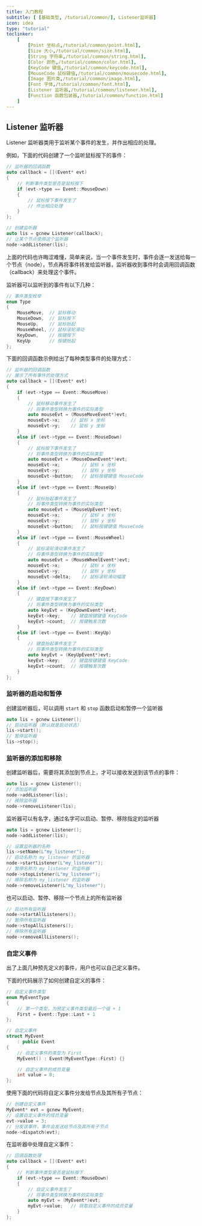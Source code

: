 ```yaml
---
title: 入门教程
subtitle: [ [基础类型, /tutorial/common/], Listener监听器]
icon: idea
type: "tutorial"
toclinker: 
    [
        [Point 坐标点,/tutorial/common/point.html],
        [Size 大小,/tutorial/common/size.html],
        [String 字符串,/tutorial/common/string.html],
        [Color 颜色,/tutorial/common/color.html],
        [KeyCode 键值,/tutorial/common/keycode.html],
        [MouseCode 鼠标键值,/tutorial/common/mousecode.html],
        [Image 图片类,/tutorial/common/image.html],
        [Font 字体,/tutorial/common/font.html],
        [Listener 监听器,/tutorial/common/listener.html],
        [Function 函数包装器,/tutorial/common/function.html]
    ]
---
```


## Listener 监听器

Listener 监听器类用于监听某个事件的发生，并作出相应的处理。

例如，下面的代码创建了一个监听鼠标按下的事件：

```cpp
// 监听器的回调函数
auto callback = [](Event* evt)
{
    // 判断事件类型是否是鼠标按下
    if (evt->type == Event::MouseDown)
    {
        // 鼠标按下事件发生了
        // 作出相应处理
    }
};

// 创建监听器
auto lis = gcnew Listener(callback);
// 让某个节点使用这个监听器
node->addListener(lis);
```

上面的代码也许晦涩难懂，简单来说，当一个事件发生时，事件会逐一发送给每一个节点（node），节点再将事件转发给监听器，监听器收到事件时会调用回调函数（callback）来处理这个事件。

监听器可以监听到的事件有以下几种：

```cpp
// 事件类型枚举
enum Type
{
    MouseMove,  // 鼠标移动
    MouseDown,  // 鼠标按下
    MouseUp,    // 鼠标抬起
    MouseWheel, // 鼠标滚轮滑动
    KeyDown,    // 按键按下
    KeyUp       // 按键抬起
};
```

下面的回调函数示例给出了每种类型事件的处理方式：

```cpp
// 监听器的回调函数
// 展示了所有事件的处理方式
auto callback = [](Event* evt)
{
    if (evt->type == Event::MouseMove)
    {
        // 鼠标移动事件发生了
        // 将事件类型转换为事件的实际类型
        auto mouseEvt = (MouseMoveEvent*)evt;
        mouseEvt->x;    // 鼠标 x 坐标
        mouseEvt->y;    // 鼠标 y 坐标
    }
    else if (evt->type == Event::MouseDown)
    {
        // 鼠标按下事件发生了
        // 将事件类型转换为事件的实际类型
        auto mouseEvt = (MouseDownEvent*)evt;
        mouseEvt->x;        // 鼠标 x 坐标
        mouseEvt->y;        // 鼠标 y 坐标
        mouseEvt->button;   // 鼠标按键键值 MouseCode
    }
    else if (evt->type == Event::MouseUp)
    {
        // 鼠标抬起事件发生了
        // 将事件类型转换为事件的实际类型
        auto mouseEvt = (MouseUpEvent*)evt;
        mouseEvt->x;        // 鼠标 x 坐标
        mouseEvt->y;        // 鼠标 y 坐标
        mouseEvt->button;   // 鼠标按键键值 MouseCode
    }
    else if (evt->type == Event::MouseWheel)
    {
        // 鼠标滚轮滑动事件发生了
        // 将事件类型转换为事件的实际类型
        auto mouseEvt = (MouseWheelEvent*)evt;
        mouseEvt->x;        // 鼠标 x 坐标
        mouseEvt->y;        // 鼠标 y 坐标
        mouseEvt->delta;    // 鼠标滚轮滑动幅度
    }
    else if (evt->type == Event::KeyDown)
    {
        // 键盘按下事件发生了
        // 将事件类型转换为事件的实际类型
        auto keyEvt = (KeyDownEvent*)evt;
        keyEvt->key;    // 键盘按键键值 KeyCode
        keyEvt->count;  // 按键触发次数
    }
    else if (evt->type == Event::KeyUp)
    {
        // 键盘抬起事件发生了
        // 将事件类型转换为事件的实际类型
        auto keyEvt = (KeyUpEvent*)evt;
        keyEvt->key;    // 键盘按键键值 KeyCode
        keyEvt->count;  // 按键触发次数
    }
};
```

### 监听器的启动和暂停

创建监听器后，可以调用 `start` 和 `stop` 函数启动和暂停一个监听器

```cpp
auto lis = gcnew Listener();
// 启动监听器（默认就是启动状态）
lis->start();
// 暂停监听器
lis->stop();
```

### 监听器的添加和移除

创建监听器后，需要将其添加到节点上，才可以接收发送到该节点的事件：

```cpp
auto lis = gcnew Listener();
// 添加监听器
node->addListener(lis);
// 移除监听器
node->removeListener(lis);
```

监听器可以有名字，通过名字可以启动、暂停、移除指定的监听器

```cpp
auto lis = gcnew Listener();
node->addListener(lis);

// 设置监听器的名称
lis->setName(L"my_listener");
// 启动名称为 my_listener 的监听器
node->startListener(L"my_listener");
// 暂停名称为 my_listener 的监听器
node->stopListener(L"my_listener");
// 移除名称为 my_listener 的监听器
node->removeListener(L"my_listener");
```

也可以启动、暂停、移除一个节点上的所有监听器

```cpp
// 启动所有监听器
node->startAllListeners();
// 暂停所有监听器
node->stopAllListeners();
// 移除所有监听器
node->removeAllListeners();
```

### 自定义事件

出了上面几种预先定义的事件，用户也可以自己定义事件。

下面的代码展示了如何创建自定义的事件：

```cpp
// 自定义事件类型
enum MyEventType
{
    // 第一个类型，为预定义事件类型最后一个值 + 1
    First = Event::Type::Last + 1
};

// 自定义事件
struct MyEvent
	: public Event
{
    // 自定义事件的类型为 First
    MyEvent() : Event(MyEventType::First) {}

    // 自定义事件的成员变量
    int value = 0;
};
```

使用下面的代码将自定义事件分发给节点及其所有子节点：

```cpp
// 创建自定义事件
MyEvent* evt = gcnew MyEvent;
// 设置自定义事件的成员变量
evt->value = 3;
// 分发该事件，事件会发送给节点及其所有子节点
node->dispatch(evt);
```

在监听器中处理自定义事件：

```cpp
// 回调函数处理
auto callback = [](Event* evt)
{
    // 判断事件类型是否是鼠标按下
    if (evt->type == Event::MouseDown)
    {
        // 自定义事件发生了
        // 将事件类型转换为事件的实际类型
        auto myEvt = (MyEvent*)evt;
        myEvt->value;   // 获取自定义事件的成员变量
    }
};
```
